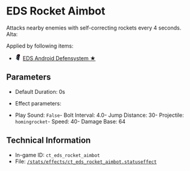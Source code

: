 # EDS Rocket Aimbot

Attacks nearby enemies with self-correcting rockets every 4 seconds.  
Alta: 

Applied by following items:

- <img src="https://raw.githubusercontent.com/Ceterai/Enternia/main/items/armors/alta/tier5/eds/android_back/icon.png" alt="EDS Android Defensystem ★ icon" loading="lazy" width="auto" height="16px"/> [EDS Android Defensystem ★](https://ceterai.github.io/MyEnternia/Wiki/EDSAndroidDefensystem)

## Parameters

- Default Duration: 0s
- Effect parameters: 

- Play Sound: `False`- Bolt Interval: 4.0- Jump Distance: 30- Projectile: `homingrocket`- Speed: 40- Damage Base: 64

## Technical Information

- In-game ID: `ct_eds_rocket_aimbot`
- File: [`/stats/effects/ct_eds_rocket_aimbot.statuseffect`](https://github.com/Ceterai/Enternia/blob/main/stats/effects/ct_eds_rocket_aimbot.statuseffect)
